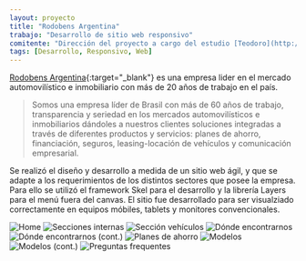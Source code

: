 ```yaml
---
layout: proyecto
title: "Rodobens Argentina"
trabajo: "Desarrollo de sitio web responsivo"
comitente: "Dirección del proyecto a cargo del estudio [Teodoro](http://mundoteodoro.com)."
tags: [Desarrollo, Responsivo, Web]
---
```


[Rodobens Argentina](http://www.rodobens.com.ar){:target="_blank"} es una empresa lider en el mercado automovilístico e inmobiliario con más de 20 años de trabajo en el país.  

> Somos una empresa líder de Brasil con más de 60 años de trabajo, transparencia y seriedad en los mercados automovilísticos e inmobiliarios dándoles a nuestros clientes soluciones integradas a través de diferentes productos y servicios: planes de ahorro, financiación, seguros, leasing-locación de vehículos y comunicación empresarial.

Se realizó el diseño y desarrollo a medida de un sitio web ágil, y que se adapte a los requerimientos de los distintos sectores que posee la empresa. Para ello se utilizó el framework Skel para el desarrollo y la librería Layers para el menú fuera del canvas. El sitio fue desarrollado para ser visualziado correctamente en equipos móbiles, tablets y monitores convencionales.

<div class="fotorama">
	<img src="{{ site.baseurl }}/img/2015_rodobens1.jpg" alt="Home" />
	<img src="{{ site.baseurl }}/img/2015_rodobens2.jpg" alt="Secciones internas" />
	<img src="{{ site.baseurl }}/img/2015_rodobens3.jpg" alt="Sección vehículos" />
	<img src="{{ site.baseurl }}/img/2015_rodobens4.jpg" alt="Dónde encontrarnos" />
	<img src="{{ site.baseurl }}/img/2015_rodobens5.jpg" alt="Dónde encontrarnos (cont.)" />
	<img src="{{ site.baseurl }}/img/2015_rodobens6.jpg" alt="Planes de ahorro" />
	<img src="{{ site.baseurl }}/img/2015_rodobens7.jpg" alt="Modelos" />
	<img src="{{ site.baseurl }}/img/2015_rodobens8.jpg" alt="Modelos (cont.)" />
	<img src="{{ site.baseurl }}/img/2015_rodobens9.jpg" alt="Preguntas frequentes" />
</div>
